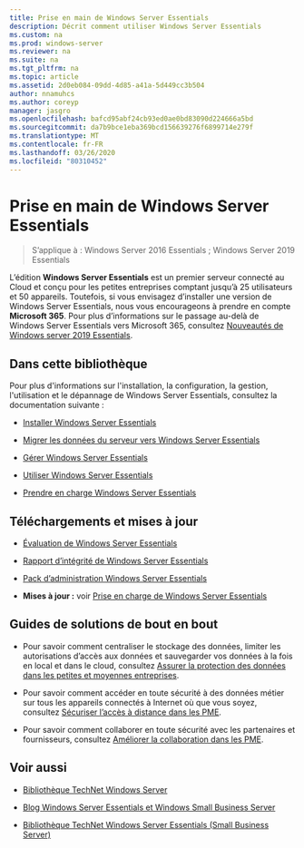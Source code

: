 ```yaml
---
title: Prise en main de Windows Server Essentials
description: Décrit comment utiliser Windows Server Essentials
ms.custom: na
ms.prod: windows-server
ms.reviewer: na
ms.suite: na
ms.tgt_pltfrm: na
ms.topic: article
ms.assetid: 2d0eb084-09dd-4d85-a41a-5d449cc3b504
author: nnamuhcs
ms.author: coreyp
manager: jasgro
ms.openlocfilehash: bafcd95abf24cb93ed0ae0bd83090d224666a5bd
ms.sourcegitcommit: da7b9bce1eba369bcd156639276f6899714e279f
ms.translationtype: MT
ms.contentlocale: fr-FR
ms.lasthandoff: 03/26/2020
ms.locfileid: "80310452"
---
```

# <a name="get-started-with-windows-server-essentials"></a>Prise en main de Windows Server Essentials 

>S’applique à : Windows Server 2016 Essentials ; Windows Server 2019 Essentials

L’édition **Windows Server Essentials** est un premier serveur connecté au Cloud et conçu pour les petites entreprises comptant jusqu’à 25 utilisateurs et 50 appareils. Toutefois, si vous envisagez d’installer une version de Windows Server Essentials, nous vous encourageons à prendre en compte **Microsoft 365**. Pour plus d’informations sur le passage au-delà de Windows Server Essentials vers Microsoft 365, consultez [Nouveautés de Windows server 2019 Essentials](what-s-new-19.md).
  
## <a name="in-this-library"></a>Dans cette bibliothèque  
 Pour plus d'informations sur l'installation, la configuration, la gestion, l'utilisation et le dépannage de Windows Server Essentials, consultez la documentation suivante :  
  

-   [Installer Windows Server Essentials](../install/Install-Windows-Server-Essentials.md)   
  
-   [Migrer les données du serveur vers Windows Server Essentials](../migrate/Migrate-Server-Data-to-Windows-Server-Essentials.md)  
  
-   [Gérer Windows Server Essentials](../manage/Manage-Windows-Server-Essentials.md)  
  
-   [Utiliser Windows Server Essentials](../use/Use-Windows-Server-Essentials.md)  
  
-   [Prendre en charge Windows Server Essentials](../support/Support-Windows-Server-Essentials.md)  
  
## <a name="updates-and-downloads"></a>Téléchargements et mises à jour  
  
-   [Évaluation de Windows Server Essentials](https://technet.microsoft.com/evalcenter/dn205288.aspx?wt.mc_id=TEC_144_1_7)  
  
-   [Rapport d’intégrité de Windows Server Essentials](https://www.microsoft.com/download/details.aspx?id=35565)  
  
-   [Pack d’administration Windows Server Essentials](https://www.microsoft.com/download/details.aspx?id=35560)  
 
  
-   **Mises à jour :** voir [Prise en charge de Windows Server Essentials](../support/Support-Windows-Server-Essentials.md)  
  
## <a name="end-to-end-solution-guides"></a>Guides de solutions de bout en bout  
  
-    Pour savoir comment centraliser le stockage des données, limiter les autorisations d’accès aux données et sauvegarder vos données à la fois en local et dans le cloud, consultez [Assurer la protection des données dans les petites et moyennes entreprises](https://technet.microsoft.com/library/dn582043.aspx).  
  
-    Pour savoir comment accéder en toute sécurité à des données métier sur tous les appareils connectés à Internet où que vous soyez, consultez [Sécuriser l’accès à distance dans les PME](https://technet.microsoft.com/library/dn629457.aspx).  
  
-    Pour savoir comment collaborer en toute sécurité avec les partenaires et fournisseurs, consultez [Améliorer la collaboration dans les PME](https://technet.microsoft.com/library/dn747893.aspx).  
  
## <a name="see-also"></a>Voir aussi  
  
-   [Bibliothèque TechNet Windows Server](https://technet.microsoft.com/library/bb625087.aspx)  
  
-   [Blog Windows Server Essentials et Windows Small Business Server](https://blogs.technet.com/b/sbs/)  
  
-   [Bibliothèque TechNet Windows Server Essentials (Small Business Server)](https://technet.microsoft.com/library/cc514417.aspx)
